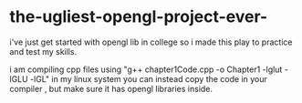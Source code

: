 # the-ugliest-opengl-project-ever-

i've just get started with opengl lib in college so i made this play to practice and test my skills.

i am compiling cpp files using "g++ chapter1Code.cpp -o Chapter1 -lglut -lGLU -lGL" in my linux system you can instead copy the code in your compiler , but make sure it has opengl libraries inside.

